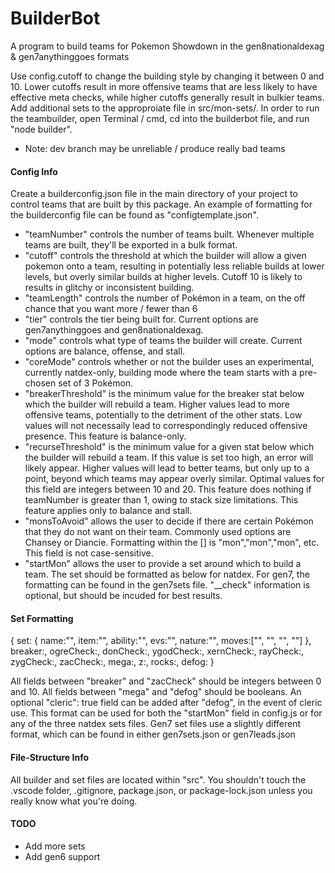 # BuilderBot
A program to build teams for Pokemon Showdown in the gen8nationaldexag & gen7anythinggoes formats

Use config.cutoff to change the building style by changing it between 0 and 10.  Lower cutoffs result in more offensive teams that are less likely to have effective meta checks, while higher cutoffs generally result in bulkier teams. 
Add additional sets to the approproiate file in src/mon-sets/. 
In order to run the teambuilder, open Terminal / cmd, cd into the builderbot file, and run "node builder".

- Note: dev branch may be unreliable / produce really bad teams

#### Config Info ####

Create a builderconfig.json file in the main directory of your project to control teams that are built by this package.  An example of formatting for the builderconfig file can be found as "configtemplate.json".

- "teamNumber" controls the number of teams built.  Whenever multiple teams are built, they'll be exported in a bulk format.
- "cutoff" controls the threshold at which the builder will allow a given pokemon onto a team, resulting in potentially less reliable builds at lower levels, but overly similar builds at higher levels.  Cutoff 10 is likely to results in glitchy or inconsistent building.
- "teamLength" controls the number of Pokémon in a team, on the off chance that you want more / fewer than 6
- "tier" controls the tier being built for.  Current options are gen7anythinggoes and gen8nationaldexag.
- "mode" controls what type of teams the builder will create.  Current options are balance, offense, and stall.
- "coreMode" controls whether or not the builder uses an experimental, currently natdex-only, building mode where the team starts with a pre-chosen set of 3 Pokémon.
- "breakerThreshold" is the minimum value for the breaker stat below which the builder will rebuild a team.  Higher values lead to more offensive teams, potentially to the detriment of the other stats.  Low values will not necessaily lead to correspondingly reduced offensive presence.  This feature is balance-only.
- "recurseThreshold" is the minimum value for a given stat below which the builder will rebuild a team.  If this value is set too high, an error will likely appear.  Higher values will lead to better teams, but only up to a point, beyond which teams may appear overly similar.  Optimal values for this field are integers between 10 and 20.  This feature does nothing if teamNumber is greater than 1, owing to stack size limitations.  This feature applies only to balance and stall.
- "monsToAvoid" allows the user to decide if there are certain Pokémon that they do not want on their team.  Commonly used options are Chansey or Diancie.  Formatting within the [] is "mon","mon","mon", etc.  This field is not case-sensitive.
- "startMon" allows the user to provide a set around which to build a team.  The set should be formatted as below for natdex.  For gen7, the formatting can be found in the gen7sets file.  "__check" information is optional, but should be incuded for best results.


#### Set Formatting ####

{
    set: {
        name:"",
        item:"",
        ability:"",
        evs:"",
        nature:"",
        moves:["", "", "", ""]
     },
    breaker:,
    ogreCheck:,
    donCheck:,
    ygodCheck:,
    xernCheck:,
    rayCheck:,
    zygCheck:,
    zacCheck:,
    mega:,
    z:,
    rocks:,
    defog:
}

All fields between "breaker" and "zacCheck" should be integers between 0 and 10.  All fields between "mega" and "defog" should be booleans.  An optional "cleric": true field can be added after "defog", in the event of cleric use.  This format can be used for both the "startMon" field in config.js or for any of the three natdex sets files.  Gen7 set files use a slightly different format, which can be found in either gen7sets.json or gen7leads.json

#### File-Structure Info ####

All builder and set files are located within "src".  You shouldn't touch the .vscode folder, .gitignore, package.json, or package-lock.json unless you really know what you're doing.

#### TODO ####

- Add more sets
- Add gen6 support
